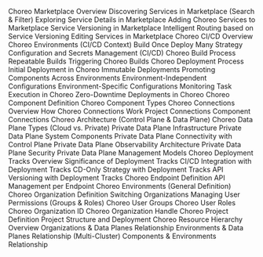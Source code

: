 Choreo Marketplace Overview
Discovering Services in Marketplace (Search & Filter)
Exploring Service Details in Marketplace
Adding Choreo Services to Marketplace
Service Versioning in Marketplace
Intelligent Routing based on Service Versioning
Editing Services in Marketplace
Choreo CI/CD Overview
Choreo Environments (CI/CD Context)
Build Once Deploy Many Strategy
Configuration and Secrets Management (CI/CD)
Choreo Build Process
Repeatable Builds
Triggering Choreo Builds
Choreo Deployment Process
Initial Deployment in Choreo
Immutable Deployments
Promoting Components Across Environments
Environment-Independent Configurations
Environment-Specific Configurations
Monitoring Task Execution in Choreo
Zero-Downtime Deployments in Choreo
Choreo Component Definition
Choreo Component Types
Choreo Connections Overview
How Choreo Connections Work
Project Connections
Component Connections
Choreo Architecture (Control Plane & Data Plane)
Choreo Data Plane Types (Cloud vs. Private)
Private Data Plane Infrastructure
Private Data Plane System Components
Private Data Plane Connectivity with Control Plane
Private Data Plane Observability Architecture
Private Data Plane Security
Private Data Plane Management Models
Choreo Deployment Tracks Overview
Significance of Deployment Tracks
CI/CD Integration with Deployment Tracks
CD-Only Strategy with Deployment Tracks
API Versioning with Deployment Tracks
Choreo Endpoint Definition
API Management per Endpoint
Choreo Environments (General Definition)
Choreo Organization Definition
Switching Organizations
Managing User Permissions (Groups & Roles)
Choreo User Groups
Choreo User Roles
Choreo Organization ID
Choreo Organization Handle
Choreo Project Definition
Project Structure and Deployment
Choreo Resource Hierarchy Overview
Organizations & Data Planes Relationship
Environments & Data Planes Relationship (Multi-Cluster)
Components & Environments Relationship